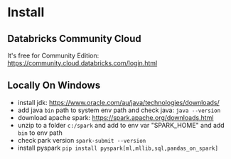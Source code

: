 # Install

## Databricks Community Cloud
It's free for Community Edition: https://community.cloud.databricks.com/login.html

## Locally On Windows
- install jdk: https://www.oracle.com/au/java/technologies/downloads/
- add java `bin` path to system env path and check java: `java --version`
- download apache spark: https://spark.apache.org/downloads.html
- unzip to a folder `c:/spark` and add to env var "SPARK_HOME" and add `bin` to env path
- check park version `spark-submit --version`
- install pyspark `pip install pyspark[ml,mllib,sql,pandas_on_spark]`
